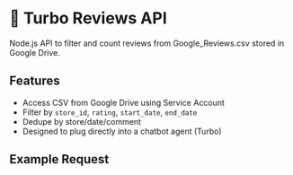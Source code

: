 # 🚀 Turbo Reviews API

Node.js API to filter and count reviews from Google_Reviews.csv stored in Google Drive.

## Features
- Access CSV from Google Drive using Service Account
- Filter by `store_id`, `rating`, `start_date`, `end_date`
- Dedupe by store/date/comment
- Designed to plug directly into a chatbot agent (Turbo)

## Example Request

